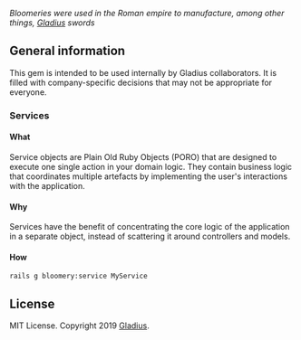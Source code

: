 _Bloomeries were used in the Roman empire to manufacture, among other things, [Gladius](https://gladius.cl) swords_

## General information

This gem is intended to be used internally by Gladius collaborators. It is filled with company-specific decisions that may not be appropriate for everyone.

### Services

#### What
Service objects are Plain Old Ruby Objects (PORO) that are designed to execute one single action in your domain logic. They contain business logic that coordinates multiple artefacts by implementing the user's interactions with the application.

#### Why

Services have the benefit of concentrating the core logic of the application in a separate object, instead of scattering it around controllers and models.

#### How

```
rails g bloomery:service MyService
```

## License

MIT License. Copyright 2019 [Gladius](https://gladius.cl).
